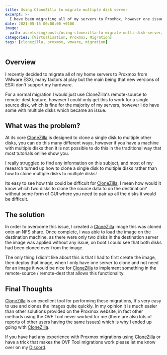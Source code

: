 ```yaml
---
title: Using CloneZilla to migrate multiple disk server
excerpt: >-
  I have been migrating all of my servers to ProxMox, however one issue I found was migrating VMs with multiple disks, in this article I explain my process.
date: 2021-05-15 00:00:00 +0100
image:
  path: assets/img/posts/using-clonezilla-to-migrate-multi-disk-server/thumb.png
categories: [Virtualisation, Proxmox, Migration]
tags: [clonezilla, proxmox, vmware, migration]
---
```


## Overview

I recently decided to migrate all of my home servers to Proxmox from VMware ESXi, many factors at play but the main being that new versions of ESXi don't support my hardware.

For a normal migration I would just use CloneZilla's remote-source to remote-dest feature, however I could only get this to work for a single source disk, which is fine for the majority of my servers, however I do have some with multiple disks which became an issue.

## What was the problem?

At its core [CloneZilla](https://clonezilla.org/) is designed to clone a single disk to multiple other disks, you can do this many different ways, however if you have a machine with multiple disks then it is not possible to do this in the traditional way that most tutorials online show you.

I really struggled to find any information on this subject, and most of my research turned up how to clone a single disk to multiple disks rather than how to clone multiple disks to multiple disks!

Its easy to see how this could be difficult for [CloneZilla](https://clonezilla.org/), I mean how would it know which two disks to clone the source data to on the destination? without some form of GUI where you need to pair up all the disks it would be difficult.

## The solution

In order to overcome this issue, I created a [CloneZilla](https://clonezilla.org/) image this was cloned onto an NFS share. Once complete, I was able to load the image on the destination machine, as there were only two disks in the destination server the image was applied without any issue, on boot I could see that both disks had been cloned over from the image.

The only thing I didn't like about this is that I had to first create the image, then deploy that image, when I only have one server to clone and not need for an image it would be nice for [CloneZilla](https://clonezilla.org/) to implement something in the remote-source / remote-dest that allows this functionality.

## Final Thoughts

[CloneZilla](https://clonezilla.org/) is an excellent tool for performing these migrations, It's very easy to use and clones the images quite quickly. In my opinion it is much easier than other solutions provided on the Proxmox website, in fact other methods using the OVF Tool never worked for me (there are also lots of reports of other users having the same issues) which is why I ended up going with [CloneZilla](https://clonezilla.org/).

If you have had any experience with Proxmox migrations using [CloneZilla](https://clonezilla.org/) or have a trick that makes the OVF Tool migrations work please let me know over on my [Discord](https://discord.gg/6fmekudc8Q).
